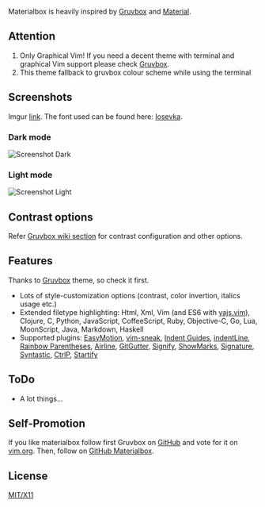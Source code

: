 Materialbox is heavily inspired by [Gruvbox][] and [Material][].

  [Material]: https://github.com/cpaulik/emacs-material-theme
  [Gruvbox]: https://github.com/morhetz/gruvbox

## Attention

1. Only Graphical Vim! If you need a decent theme with terminal and graphical Vim support please check [Gruvbox][].
2. This theme fallback to gruvbox colour scheme while using the terminal

## Screenshots

Imgur [link][]. The font used can be found here: [Iosevka][].

  [link]: http://imgur.com/a/oHPTu
  [Iosevka]: http://be5invis.github.io/Iosevka

### Dark mode

![Screenshot Dark](http://i.imgur.com/RfH7ntY.png)

### Light mode

![Screenshot Light](http://i.imgur.com/NHYzpLD.png)

## Contrast options

Refer [Gruvbox wiki section][] for contrast configuration and other options.

   [Gruvbox wiki section]: https://github.com/morhetz/gruvbox/wiki/Configuration#ggruvbox_contrast_dark

## Features

Thanks to [Gruvbox][] theme, so check it first.

-   Lots of style-customization options (contrast, color invertion, italics usage etc.)
-   Extended filetype highlighting: Html, Xml, Vim (and ES6 with [yajs.vim][]), Clojure, C, Python, JavaScript, CoffeeScript, Ruby, Objective-C, Go, Lua, MoonScript, Java, Markdown, Haskell
-   Supported plugins: [EasyMotion][], [vim-sneak][], [Indent Guides][], [indentLine][], [Rainbow Parentheses][], [Airline][], [GitGutter][], [Signify][], [ShowMarks][], [Signature][], [Syntastic][], [CtrlP][], [Startify][]

  [yajs.vim]: https://github.com/othree/yajs.vim
  [EasyMotion]: https://github.com/Lokaltog/vim-easymotion
  [vim-sneak]: https://github.com/justinmk/vim-sneak
  [Indent Guides]: https://github.com/nathanaelkane/vim-indent-guides
  [indentLine]: https://github.com/Yggdroot/indentLine
  [Rainbow Parentheses]: https://github.com/kien/rainbow_parentheses.vim
  [Airline]: https://github.com/bling/vim-airline
  [GitGutter]: https://github.com/airblade/vim-gitgutter
  [Signify]: https://github.com/mhinz/vim-signify
  [ShowMarks]: http://www.vim.org/scripts/script.php?script_id=152
  [Signature]: https://github.com/kshenoy/vim-signature
  [Syntastic]: https://github.com/scrooloose/syntastic
  [CtrlP]: https://github.com/kien/ctrlp.vim
  [Startify]: https://github.com/mhinz/vim-startify

## ToDo

* A lot things...

## Self-Promotion

If you like materialbox follow first Gruvbox on [GitHub][] and vote for it on [vim.org][]. Then, follow on [GitHub Materialbox][].

## License

[MIT/X11][]

[GitHub]: https://github.com/morhetz/gruvbox
[vim.org]: http://www.vim.org/scripts/script.php?script_id=4349
[MIT/X11]: https://en.wikipedia.org/wiki/MIT_License
[GitHub Materialbox]: https://github.com/mkarmona/materialbox
